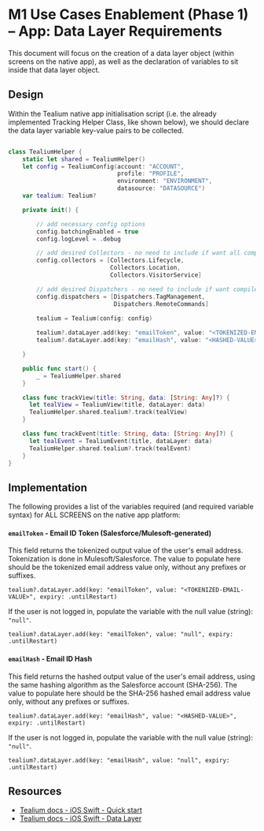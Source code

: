 # M1 Use Cases Enablement (Phase 1) –  App: Data Layer Requirements
This document will focus on the creation of a data layer object (within screens on the native app), as well as the declaration of variables to sit inside that data layer object.

## Design
Within the Tealium native app initialisation script (i.e. the already implemented Tracking Helper Class, like shown below), we should declare the data layer variable key-value pairs to be collected.


```swift

class TealiumHelper {
    static let shared = TealiumHelper()
    let config = TealiumConfig(account: "ACCOUNT",
                               profile: "PROFILE",
                               environment: "ENVIRONMENT",
                               datasource: "DATASOURCE")
    var tealium: Tealium?

    private init() {

        // add necessary config options
        config.batchingEnabled = true
        config.logLevel = .debug

        // add desired Collectors - no need to include if want all compiled collectors
        config.collectors = [Collectors.Lifecycle,
                             Collectors.Location,
                             Collectors.VisitorService]

        // add desired Dispatchers - no need to include if want compiled dispatchers
        config.dispatchers = [Dispatchers.TagManagement,
                              Dispatchers.RemoteCommands]

        tealium = Tealium(config: config)
        
        tealium?.dataLayer.add(key: "emailToken", value: "<TOKENIZED-EMAIL-VALUE> or null", expiry: .untilRestart)
        tealium?.dataLayer.add(key: "emailHash", value: "<HASHED-VALUE> or null", expiry: .untilRestart)

    }

    public func start() {
        _ = TealiumHelper.shared
    }

    class func trackView(title: String, data: [String: Any]?) {    
      let tealView = TealiumView(title, dataLayer: data)
      TealiumHelper.shared.tealium?.track(tealView)
    }

    class func trackEvent(title: String, data: [String: Any]?) {
      let tealEvent = TealiumEvent(title, dataLayer: data)
      TealiumHelper.shared.tealium?.track(tealEvent)
    }
}
```

## Implementation
The following provides a list of the variables required (and required variable syntax) for ALL SCREENS on the native app platform:

#### `emailToken` - Email ID Token (Salesforce/Mulesoft-generated)
This field returns the tokenized output value of the user's email address. Tokenization is done in Mulesoft/Salesforce. The value to populate here should be the tokenized email address value only, without any prefixes or suffixes. 
```
tealium?.dataLayer.add(key: "emailToken", value: "<TOKENIZED-EMAIL-VALUE>", expiry: .untilRestart)
```
If the user is not logged in, populate the variable with the null value (string): `"null"`.
```
tealium?.dataLayer.add(key: "emailToken", value: "null", expiry: .untilRestart)
```

#### `emailHash` -	Email ID Hash
This field returns the hashed output value of the user's email address, using the same hashing algorithm as the Salesforce account (SHA-256). The value to populate here should be the SHA-256 hashed email address value only, without any prefixes or suffixes. 
```
tealium?.dataLayer.add(key: "emailHash", value: "<HASHED-VALUE>", expiry: .untilRestart)
```
If the user is not logged in, populate the variable with the null value (string): `"null"`.
```
tealium?.dataLayer.add(key: "emailHash", value: "null", expiry: .untilRestart)
```

## Resources
- [Tealium docs - iOS Swift - Quick start](https://docs.tealium.com/platforms/getting-started-mobile/quick-start/)
- [Tealium docs - iOS Swift - Data Layer](https://docs.tealium.com/platforms/ios-swift/data-layer/)
